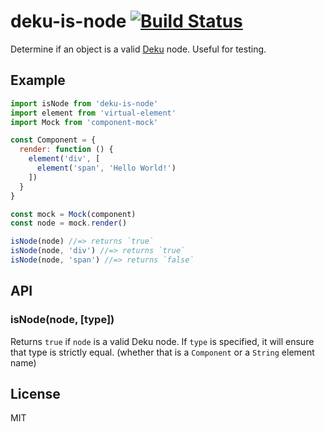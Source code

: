 # deku-is-node [![Build Status](https://travis-ci.org/kvnneff/deku-is-node.svg?branch=master)](https://travis-ci.org/kvnneff/deku-is-node)

Determine if an object is a valid [Deku](https://github.com/dekujs/deku) node.  Useful for testing.

## Example

```js
import isNode from 'deku-is-node'
import element from 'virtual-element'
import Mock from 'component-mock'

const Component = {
  render: function () {
    element('div', [
      element('span', 'Hello World!')
    ])
  }
}

const mock = Mock(component)
const node = mock.render()

isNode(node) //=> returns `true`
isNode(node, 'div') //=> returns `true`
isNode(node, 'span') //=> returns `false`
```

## API

### isNode(node, [type])

  Returns `true` if `node` is a valid Deku node.  If `type` is specified,
  it will ensure that type is strictly equal. (whether that is a `Component`
  or a `String` element name)

## License
MIT
